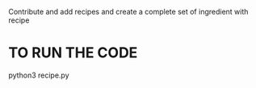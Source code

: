 Contribute and add recipes and create a complete set of ingredient with recipe

# TO RUN THE CODE

 python3 recipe.py
